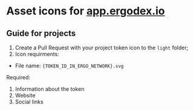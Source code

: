 # Asset icons for [app.ergodex.io](https://app.ergodex.io)

## Guide for projects
1. Create a Pull Request with your project token icon to the `light` folder;
2. Icon requirments:
- File name: `{TOKEN_ID_IN_ERGO_NETWORK}.svg`

Required:
1. Information about the token
2. Website
3. Social links
